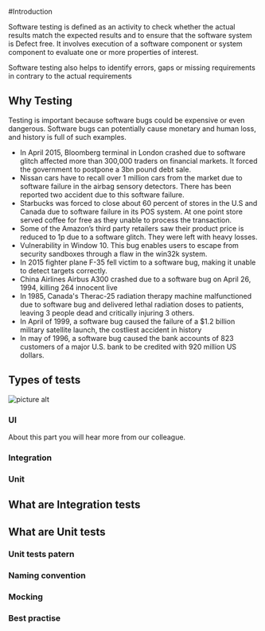 #Introduction

Software testing is defined as an activity to check whether the actual results match the expected results and to ensure that the software system is Defect free.
It involves execution of a software component or system component to evaluate one or more properties of interest.

Software testing also helps to identify errors, gaps or missing requirements in contrary to the actual requirements

## Why Testing

Testing is important because software bugs could be expensive or even dangerous. Software bugs can potentially cause monetary and human loss, and history is full of such examples.


*   In April 2015, Bloomberg terminal in London crashed due to software glitch affected more than 300,000 traders on financial markets. 
    It forced the government to postpone a 3bn pound debt sale.
*   Nissan cars have to recall over 1 million cars from the market due to software failure in the airbag sensory detectors. 
    There has been reported two accident due to this software failure.
*   Starbucks was forced to close about 60 percent of stores in the U.S and Canada due to software failure in its POS system. 
    At one point store served coffee for free as they unable to process the transaction.
*   Some of the Amazon’s third party retailers saw their product price is reduced to 1p due to a software glitch. They were left with heavy losses.
*   Vulnerability in Window 10. This bug enables users to escape from security sandboxes through a flaw in the win32k system.
*   In 2015 fighter plane F-35 fell victim to a software bug, making it unable to detect targets correctly.
*   China Airlines Airbus A300 crashed due to a software bug on April 26, 1994, killing 264 innocent live
*   In 1985, Canada's Therac-25 radiation therapy machine malfunctioned due to software bug and delivered lethal radiation doses to patients, 
    leaving 3 people dead and critically injuring 3 others.
*   In April of 1999, a software bug caused the failure of a $1.2 billion military satellite launch, the costliest accident in history
*   In may of 1996, a software bug caused the bank accounts of 823 customers of a major U.S. bank to be credited with 920 million US dollars.


## Types of tests

![picture alt]()

### UI
About this part you will hear more from our colleague.

### Integration

### Unit

## What are Integration tests

## What are Unit tests

### Unit tests patern

### Naming convention

### Mocking

### Best practise